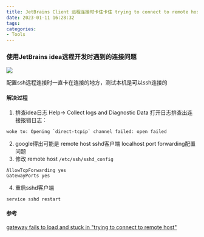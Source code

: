 ```yaml
---
title: JetBrains Client 远程连接时卡住卡住 trying to connect to remote host
date: 2023-01-11 16:28:32
tags:
categories:
- Tools
---
```


### 使用JetBrains idea远程开发时遇到的连接问题
![](https://chevereto.zhuangzexin.top/images/2023/01/11/20230111163028.png)

配置ssh远程连接时一直卡在连接的地方，测试本机是可以ssh连接的

#### 解决过程
1. 排查idea日志 Help-> Collect logs and Diagnostic Data 打开日志排查出连接报错日志：
```
woke to: Opening `direct-tcpip` channel failed: open failed
```
2. google得出可能是 remote host sshd客户端 localhost port forwarding配置问题
3. 修改 remote host `/etc/ssh/sshd_config`
```
AllowTcpForwarding yes 
GatewayPorts yes 
```
4. 重启sshd客户端
```
service sshd restart
```

#### 参考
[gateway fails to load and stuck in "trying to connect to remote host"](https://youtrack.jetbrains.com/issue/GTW-1203/gateway-fails-to-load-and-stuck-in-trying-to-connect-to-remote-host)
